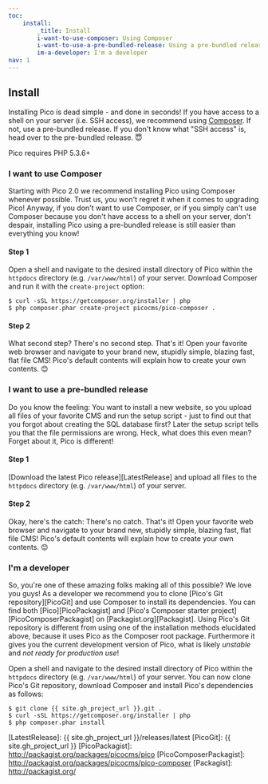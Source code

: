 ```yaml
---
toc:
    install:
        _title: Install
        i-want-to-use-composer: Using Composer
        i-want-to-use-a-pre-bundled-release: Using a pre-bundled release
        im-a-developer: I'm a developer
nav: 1
---
```


## Install

Installing Pico is dead simple - and done in seconds! If you have access to a shell on your server (i.e. SSH access), we recommend using [Composer][]. If not, use a pre-bundled release. If you don't know what "SSH access" is, head over to the pre-bundled release. 😇

Pico requires PHP 5.3.6+

### I want to use Composer

Starting with Pico 2.0 we recommend installing Pico using Composer whenever possible. Trust us, you won't regret it when it comes to upgrading Pico! Anyway, if you don't want to use Composer, or if you simply can't use Composer because you don't have access to a shell on your server, don't despair, installing Pico using a pre-bundled release is still easier than everything you know!

#### Step 1

Open a shell and navigate to the desired install directory of Pico within the `httpdocs` directory (e.g. `/var/www/html`) of your server. Download Composer and run it with the `create-project` option:

```shell
$ curl -sSL https://getcomposer.org/installer | php
$ php composer.phar create-project picocms/pico-composer .
```

#### Step 2

What second step? There's no second step. That's it! Open your favorite web browser and navigate to your brand new, stupidly simple, blazing fast, flat file CMS! Pico's default contents will explain how to create your own contents. 😊

### I want to use a pre-bundled release

Do you know the feeling: You want to install a new website, so you upload all files of your favorite CMS and run the setup script - just to find out that you forgot about creating the SQL database first? Later the setup script tells you that the file permissions are wrong. Heck, what does this even mean? Forget about it, Pico is different!

#### Step 1

[Download the latest Pico release][LatestRelease] and upload all files to the `httpdocs` directory (e.g. `/var/www/html`) of your server.

#### Step 2

Okay, here's the catch: There's no catch. That's it! Open your favorite web browser and navigate to your brand new, stupidly simple, blazing fast, flat file CMS! Pico's default contents will explain how to create your own contents. 😊

### I'm a developer

So, you're one of these amazing folks making all of this possible? We love you guys! As a developer we recommend you to clone [Pico's Git repository][PicoGit] and use Composer to install its dependencies. You can find both [Pico][PicoPackagist] and [Pico's Composer starter project][PicoComposerPackagist] on [Packagist.org][Packagist]. Using Pico's Git repository is different from using one of the installation methods elucidated above, because it uses Pico as the Composer root package. Furthermore it gives you the current development version of Pico, what is likely *unstable* and *not ready for production use*!

Open a shell and navigate to the desired install directory of Pico within the `httpdocs` directory (e.g. `/var/www/html`) of your server. You can now clone Pico's Git repository, download Composer and install Pico's dependencies as follows:

```shell
$ git clone {{ site.gh_project_url }}.git .
$ curl -sSL https://getcomposer.org/installer | php
$ php composer.phar install
```

[Composer]: https://getcomposer.org/
[LatestRelease]: {{ site.gh_project_url }}/releases/latest
[PicoGit]: {{ site.gh_project_url }}
[PicoPackagist]: http://packagist.org/packages/picocms/pico
[PicoComposerPackagist]: http://packagist.org/packages/picocms/pico-composer
[Packagist]: http://packagist.org/

